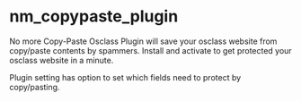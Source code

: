 # nm_copypaste_plugin
No more Copy-Paste Osclass Plugin will save your osclass website from copy/paste contents by spammers. Install and activate to get protected your osclass website in a minute. 

Plugin setting has option to set which fields need to protect by copy/pasting.

